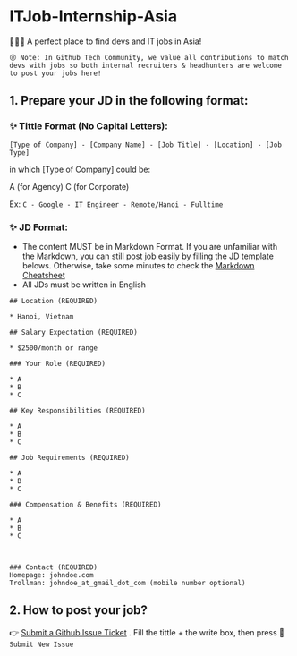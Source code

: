 # ITJob-Internship-Asia
👋👋👋 A perfect place to find devs and IT jobs in Asia!

```😜 Note: In Github Tech Community, we value all contributions to match devs with jobs so both internal recruiters & headhunters are welcome to post your jobs here!```


## 1. Prepare your JD in the following format:

### 	✨ Tittle Format (No Capital Letters):

```[Type of Company] - [Company Name] - [Job Title] - [Location] - [Job Type]```

in which [Type of Company] could be:

A (for Agency)
C (for Corporate)

Ex:
```C - Google - IT Engineer - Remote/Hanoi - Fulltime```

### 	✨ JD Format:
- The content MUST be in Markdown Format. If you are unfamiliar with the Markdown, you can still post job easily by filling the JD template belows. 
Otherwise, take some minutes to check the [Markdown Cheatsheet](https://github.com/adam-p/markdown-here/wiki/Markdown-Cheatsheet)
- All JDs must be written in English

```
## Location (REQUIRED)

* Hanoi, Vietnam

## Salary Expectation (REQUIRED)

* $2500/month or range

### Your Role (REQUIRED)

* A
* B
* C

## Key Responsibilities (REQUIRED)

* A
* B
* C

## Job Requirements (REQUIRED)

* A
* B
* C

### Compensation & Benefits (REQUIRED)

* A
* B
* C
    


### Contact (REQUIRED)
Homepage: johndoe.com
Trollman: johndoe_at_gmail_dot_com (mobile number optional)

```

## 2. How to post your job?
:point_right: [Submit a Github Issue Ticket](https://github.com/AlicePhamFI/ITJob-Internship-Asia/issues/new) . Fill the tittle + the write box, then press 🙌 ```Submit New Issue```
